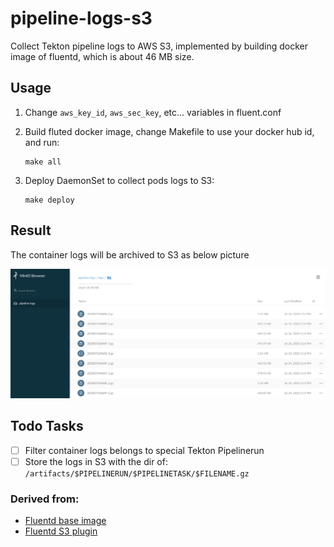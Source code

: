 pipeline-logs-s3
===

Collect Tekton pipeline logs to AWS S3, implemented by building docker image of fluentd, which is about 46 MB size.

## Usage
1. Change `aws_key_id`, `aws_sec_key`, etc... variables in fluent.conf

2. Build fluted docker image, change Makefile to use your docker hub id, and run:

    ```
    make all
    ```

3. Deploy DaemonSet to collect pods logs to S3:

    ```
    make deploy
    ```

## Result
The container logs will be archived to S3 as below picture

![s3](images/S3.png)

## Todo Tasks
- [ ] Filter container logs belongs to special Tekton Pipelinerun
- [ ] Store the logs in S3 with the dir of: `/artifacts/$PIPELINERUN/$PIPELINETASK/$FILENAME.gz`

### Derived from:

+ [Fluentd base image](https://github.com/fluent/fluentd-docker-image)
+ [Fluentd S3 plugin](https://docs.fluentd.org/output/s3)
